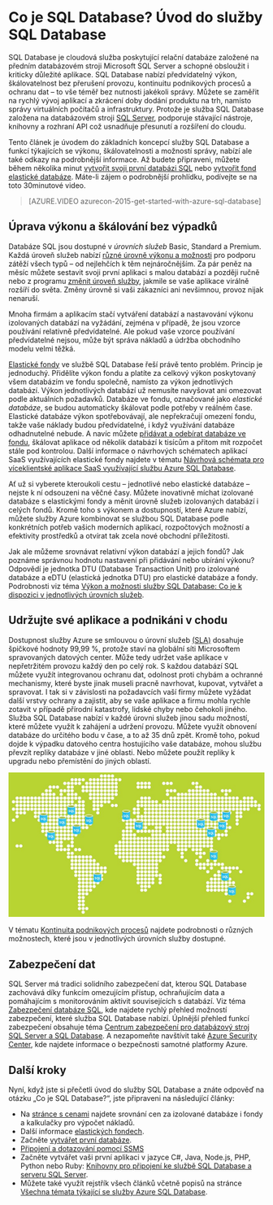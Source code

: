 <properties
    pageTitle="Co je SQL Database? Představení služby SQL Database | Microsoft Azure"
    description="Přečtěte si základní informace o službě SQL Database – technické podrobnosti a možností cloudového systému pro správu relačních databází (RDBMS) společnosti Microsoft."
    keywords="představení sql,úvod do sql,co je sql database"
    services="sql-database"
    documentationCenter=""
    authors="shontnew"
    manager="jhubbard"
    editor="cgronlun"/>

<tags
   ms.service="sql-database"
   ms.devlang="na"
   ms.topic="get-started-article"
   ms.tgt_pltfrm="na"
   ms.workload="data-management"
   ms.date="08/16/2016"
   ms.author="shkurhek"/>

# Co je SQL Database? Úvod do služby SQL Database

SQL Database je cloudová služba poskytující relační databáze založené na předním databázovém stroji Microsoft SQL Server a schopné obsloužit i kriticky důležité aplikace. SQL Database nabízí předvídatelný výkon, škálovatelnost bez přerušení provozu, kontinuitu podnikových procesů a ochranu dat – to vše téměř bez nutnosti jakékoli správy. Můžete se zaměřit na rychlý vývoj aplikací a zkrácení doby dodání produktu na trh, namísto správy virtuálních počítačů a infrastruktury. Protože je služba SQL Database založena na databázovém stroji [SQL Server](https://msdn.microsoft.com/library/bb545450.aspx), podporuje stávající nástroje, knihovny a rozhraní API což usnadňuje přesunutí a rozšíření do cloudu.

Tento článek je úvodem do základních koncepcí služby SQL Database a funkcí týkajících se výkonu, škálovatelnosti a možností správy, nabízí ale také odkazy na podrobnější informace. Až budete připraveni, můžete během několika minut [vytvořit svoji první databázi SQL](sql-database-get-started.md) nebo [vytvořit fond elastické databáze](sql-database-elastic-pool-create-portal.md). Máte-li zájem o podrobnější prohlídku, podívejte se na toto 30minutové video.

> [AZURE.VIDEO azurecon-2015-get-started-with-azure-sql-database]

## Úprava výkonu a škálování bez výpadků

Databáze SQL jsou dostupné v *úrovních služeb* Basic, Standard a Premium. Každá úroveň služeb nabízí [různé úrovně výkonu a možnosti](sql-database-service-tiers.md) pro podporu zátěží všech typů – od nejlehčích k těm nejnáročnějším. Za pár peněz na měsíc můžete sestavit svoji první aplikaci s malou databází a později ručně nebo z programu [změnit úroveň služby](sql-database-scale-up.md), jakmile se vaše aplikace virálně rozšíří do světa. Změny úrovně si vaši zákazníci ani nevšimnou, provoz nijak nenaruší.

Mnoha firmám a aplikacím stačí vytváření databází a nastavování výkonu izolovaných databází na vyžádání, zejména v případě, že jsou vzorce používání relativně předvídatelné. Ale pokud vaše vzorce používání předvídatelné nejsou, může být správa nákladů a údržba obchodního modelu velmi těžká.

[Elastické fondy](sql-database-elastic-pool.md) ve službě SQL Database řeší právě tento problém. Princip je jednoduchý. Přidělíte výkon fondu a platíte za celkový výkon poskytovaný všem databázím ve fondu společně, namísto za výkon jednotlivých databází. Výkon jednotlivých databází už nemusíte navyšovat ani omezovat podle aktuálních požadavků. Databáze ve fondu, označované jako *elastické databáze*, se budou automaticky škálovat podle potřeby v reálném čase. Elastické databáze výkon spotřebovávají, ale nepřekračují omezení fondu, takže vaše náklady budou předvídatelné, i když využívání databáze odhadnutelné nebude. A navíc můžete [přidávat a odebírat databáze ve fondu](sql-database-elastic-pool-manage-portal.md), škálovat aplikace od několik databází k tisícům a přitom mít rozpočet stále pod kontrolou. Další informace o návrhových schématech aplikací SaaS využívajících elastické fondy najdete v tématu [Návrhová schémata pro víceklientské aplikace SaaS využívající službu Azure SQL Database](sql-database-design-patterns-multi-tenancy-saas-applications.md).

Ať už si vyberete kteroukoli cestu – jednotlivé nebo elastické databáze – nejste k ní odsouzeni na věčné časy. Můžete inovativně míchat izolované databáze s elastickými fondy a měnit úrovně služeb izolovaných databází i celých fondů. Kromě toho s výkonem a dostupností, které Azure nabízí, můžete služby Azure kombinovat se službou SQL Database podle konkrétních potřeb vašich moderních aplikací, rozpočtových možností a efektivity prostředků a otvírat tak zcela nové obchodní příležitosti.

Jak ale můžeme srovnávat relativní výkon databází a jejich fondů? Jak poznáme správnou hodnotu nastavení při přidávání nebo ubírání výkonu? Odpovědí je jednotka DTU (Database Transaction Unit) pro izolované databáze a eDTU (elastická jednotka DTU) pro elastické databáze a fondy. Podrobnosti viz téma [Výkon a možnosti služby SQL Database: Co je k dispozici v jednotlivých úrovních služeb](sql-database-service-tiers.md).

## Udržujte své aplikace a podnikáni v chodu

Dostupnost služby Azure se smlouvou o úrovní služeb [(SLA)](http://azure.microsoft.com/support/legal/sla/) dosahuje špičkové hodnoty 99,99 %, protože staví na globální síti Microsoftem spravovaných datových center. Může tedy udržet vaše aplikace v nepřetržitém provozu každý den po celý rok. S každou databází SQL můžete využít integrovanou ochranu dat, odolnost proti chybám a ochranné mechanismy, které byste jinak museli pracně navrhovat, kupovat, vytvářet a spravovat. I tak si v závislosti na požadavcích vaší firmy můžete vyžádat další vrstvy ochrany a zajistit, aby se vaše aplikace a firmu mohla rychle zotavit v případě přírodní katastrofy, lidské chyby nebo čehokoli jiného. Služba SQL Database nabízí v každé úrovni služeb jinou sadu možností, které můžete využít k zahájení a udržení provozu. Můžete využít obnovení databáze do určitého bodu v čase, a to až 35 dnů zpět. Kromě toho, pokud dojde k výpadku datového centra hostujícího vaše databáze, mohou službu převzít repliky databáze v jiné oblasti. Nebo můžete použít repliky k upgradu nebo přemístění do jiných oblastí.

![Geografická replikace služby SQL Database](./media/sql-database-technical-overview/azure_sqldb_map.png)


V tématu [Kontinuita podnikových procesů](sql-database-business-continuity.md) najdete podrobnosti o různých možnostech, které jsou v jednotlivých úrovních služby dostupné.

## Zabezpečení dat
SQL Server má tradici solidního zabezpečení dat, kterou SQL Database zachovává díky funkcím omezujícím přístup, ochraňujícím data a pomáhajícím s monitorováním aktivit souvisejících s databází. Viz téma [Zabezpečení databáze SQL](sql-database-security.md), kde najdete rychlý přehled možností zabezpečení, které služba SQL Database nabízí. Úplnější přehled funkcí zabezpečení obsahuje téma [Centrum zabezpečení pro databázový stroj SQL Server a SQL Database](https://msdn.microsoft.com/library/bb510589). A nezapomeňte navštívit také [Azure Security Center](https://azure.microsoft.com/support/trust-center/security/), kde najdete informace o bezpečnosti samotné platformy Azure.

## Další kroky
Nyní, když jste si přečetli úvod do služby SQL Database a znáte odpověď na otázku „Co je SQL Database?“, jste připraveni na následující články:

- Na [stránce s cenami](https://azure.microsoft.com/pricing/details/sql-database/) najdete srovnání cen za izolované databáze i fondy a kalkulačky pro výpočet nákladů.
- Další informace [elastických fondech](sql-database-elastic-pool.md).
- Začněte [vytvářet první databáze](sql-database-get-started.md).
- [Připojení a dotazování pomocí SSMS](sql-database-connect-query-ssms.md)
- Začněte vytvářet vaši první aplikaci v jazyce C#, Java, Node.js, PHP, Python nebo Ruby: [Knihovny pro připojení ke službě SQL Database a serveru SQL Server](sql-database-libraries.md).
- Můžete také využít rejstřík všech článků včetně popisů na stránce [Všechna témata týkající se služby Azure SQL Database](sql-database-index-all-articles.md).



<!---HONumber=Aug16_HO4-->


